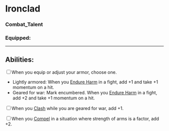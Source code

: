 # Ironclad
### Combat_Talent
### Equipped:<hr>


## Abilities:
<input type="checkbox" />When you equip or adjust your armor, choose one.

  * Lightly armored: When you [Endure Harm](ironsworn/moves/suffer/endure_harm) in a fight, add +1 and take +1 momentum on a hit.
  * Geared for war: Mark encumbered. When you [Endure Harm](ironsworn/moves/suffer/endure_harm) in a fight, add +2 and take +1 momentum on a hit.

<input type="checkbox" />When you [Clash](ironsworn/moves/combat/clash) while you are geared for war, add +1.

<input type="checkbox" />When you [Compel](ironsworn/moves/relationship/compel) in a situation where strength of arms is a factor, add +2.

